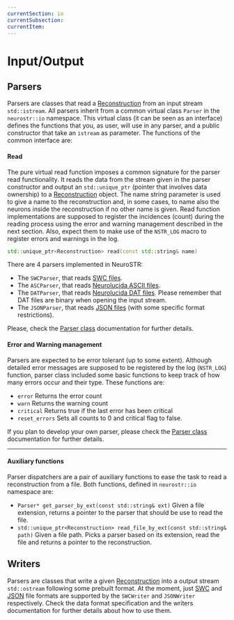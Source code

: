 ```yaml
---
currentSection: io
currentSubsection:
currentItem:
---
```

# Input/Output

<a id="parsers"></a>

## Parsers

Parsers are classes that read a [Reconstruction] from an input stream `std::istream`. All parsers inherit from a common virtual class `Parser` in the `neurostr::io` namespace. This virtual class (it can be seen as an interface) defines the functions that you, as user, will use in any parser, and a public constructor that take an `istream` as parameter. The functions of the common interface are:

#### Read

The pure virtual read function imposes a common signature for the parser read functionality. It reads the data from the stream given in the parser constructor and output an `std::unique_ptr` (pointer that involves data ownership) to a [Reconstruction] object. The name string parameter is used to give a name to the reconstruction and, in some cases, to name also the neurons inside the reconstruction if no other name is given. Read function implementations are supposed to register the incidences (count) during the reading process using the error and warning management described in the next section. Also, expect them to make use of the `NSTR_LOG` macro to register errors and warnings in the log.

```cpp
std::unique_ptr<Reconstruction> read(const std::string& name)
```

There are 4 parsers implemented in NeuroSTR:

- The `SWCParser`, that reads [SWC files](io/format.html#SWC).
- The `ASCParser`, that reads [Neurolucida ASCII files](io/format.html#ASC).
- The `DATParser`, that reads [Neurolucida DAT files](io/format.html#DAT). Please remember that DAT files are binary when opening the input stream.
- The `JSONParser`, that reads [JSON files](io/format.html#JSON) (with some specific format restrictions).

Please, check the [Parser class](#) documentation for further details.

#### Error and Warning management

Parsers are expected to be error tolerant (up to some extent). Although detailed error messages are supposed to be registered by the log (`NSTR_LOG`) function, parser class included some basic functions to keep track of how many errors occur and their type. These functions are:

- `error` Returns the error count
- `warn` Returns the warning count
- `critical` Returns true if the last error has been critical
- `reset_errors` Sets all counts to 0 and critical flag to false.

If you plan to develop your own parser, please check the [Parser class](classes/io.html#class_io__parser) documentation for further details.

---

#### Auxiliary functions

Parser dispatchers are a pair of auxiliary functions to ease the task to read a reconstruction from a file. Both functions, defined in `neurostr::io` namespace are:

-   `Parser* get_parser_by_ext(const std::string& ext)` Given a file extension, returns a pointer to the parser that should be use to read the file.
-   `std::unique_ptr<Reconstruction> read_file_by_ext(const std::string& path)` Given a file path. Picks a parser based on its extension, read the file and returns a pointer to the reconstruction.

<a id="writers"></a>

## Writers

Parsers are classes that write a given [Reconstruction] into a output stream `std::ostream` following some prebuilt format. At the moment, just [SWC](io/format.html#SWC) and [JSON](io/format.html#JSON) file formats are supported by the `SWCWriter` and `JSONWriter` respectively. Check the data format specification and the writers documentation for further details about how to use them.

[Reconstruction]: data_model.html#reconstruction
[Contour]: data_model.html#contour
[Neuron]: data_model.html#neuron
[Neurite]: data_model.html#neurite
[Branch]: data_model.html#branch
[Node]: data_model.html#node
